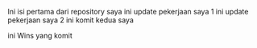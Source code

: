 Ini isi pertama dari repository saya
ini update pekerjaan saya 1
ini update pekerjaan saya 2
ini komit kedua saya

ini Wins yang komit